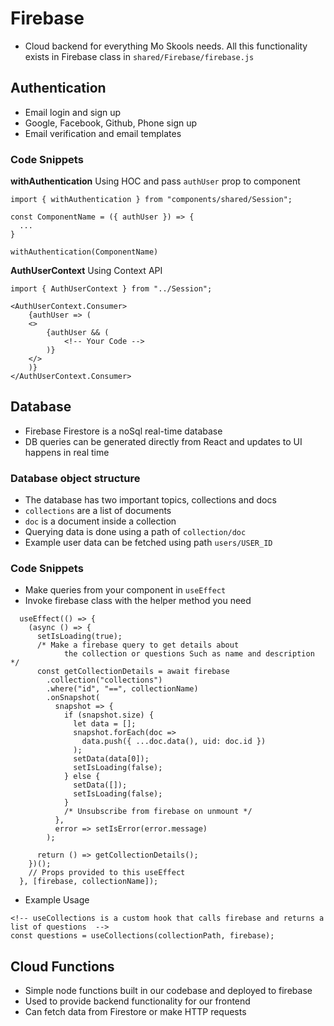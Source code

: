 # Firebase

- Cloud backend for everything Mo Skools needs. All this functionality exists in Firebase class in `shared/Firebase/firebase.js`

## Authentication

- Email login and sign up
- Google, Facebook, Github, Phone sign up
- Email verification and email templates

### Code Snippets

**withAuthentication** Using HOC and pass `authUser` prop to component

```
import { withAuthentication } from "components/shared/Session";

const ComponentName = ({ authUser }) => {
  ...
}

withAuthentication(ComponentName)

```

**AuthUserContext** Using Context API
```
import { AuthUserContext } from "../Session";

<AuthUserContext.Consumer>
    {authUser => (
    <>
        {authUser && (
            <!-- Your Code -->
        )}
    </>
    )}
</AuthUserContext.Consumer>
```

## Database

- Firebase Firestore is a noSql real-time database
- DB queries can be generated directly from React and updates to UI happens in real time

### Database object structure

- The database has two important topics, collections and docs
- `collections` are a list of documents
- `doc` is a document inside a collection
- Querying data is done using a path of `collection/doc`
- Example user data can be fetched using path `users/USER_ID`

### Code Snippets

- Make queries from your component in `useEffect`
- Invoke firebase class with the helper method you need 

```
  useEffect(() => {
    (async () => {
      setIsLoading(true);
      /* Make a firebase query to get details about 
            the collection or questions Such as name and description */
      const getCollectionDetails = await firebase
        .collection("collections")
        .where("id", "==", collectionName)
        .onSnapshot(
          snapshot => {
            if (snapshot.size) {
              let data = [];
              snapshot.forEach(doc =>
                data.push({ ...doc.data(), uid: doc.id })
              );
              setData(data[0]);
              setIsLoading(false);
            } else {
              setData([]);
              setIsLoading(false);
            }
            /* Unsubscribe from firebase on unmount */
          },
          error => setIsError(error.message)
        );

      return () => getCollectionDetails();
    })();
    // Props provided to this useEffect
  }, [firebase, collectionName]);
```

- Example Usage

```
<!-- useCollections is a custom hook that calls firebase and returns a list of questions  -->
const questions = useCollections(collectionPath, firebase);
```

## Cloud Functions

- Simple node functions built in our codebase and deployed to firebase
- Used to provide backend functionality for our frontend
- Can fetch data from Firestore or make HTTP requests
